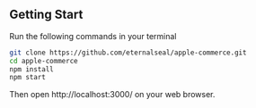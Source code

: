 ## Getting Start

Run the following commands in your terminal

```bash
git clone https://github.com/eternalseal/apple-commerce.git
cd apple-commerce
npm install
npm start
```

Then open http://localhost:3000/ on your web browser.
